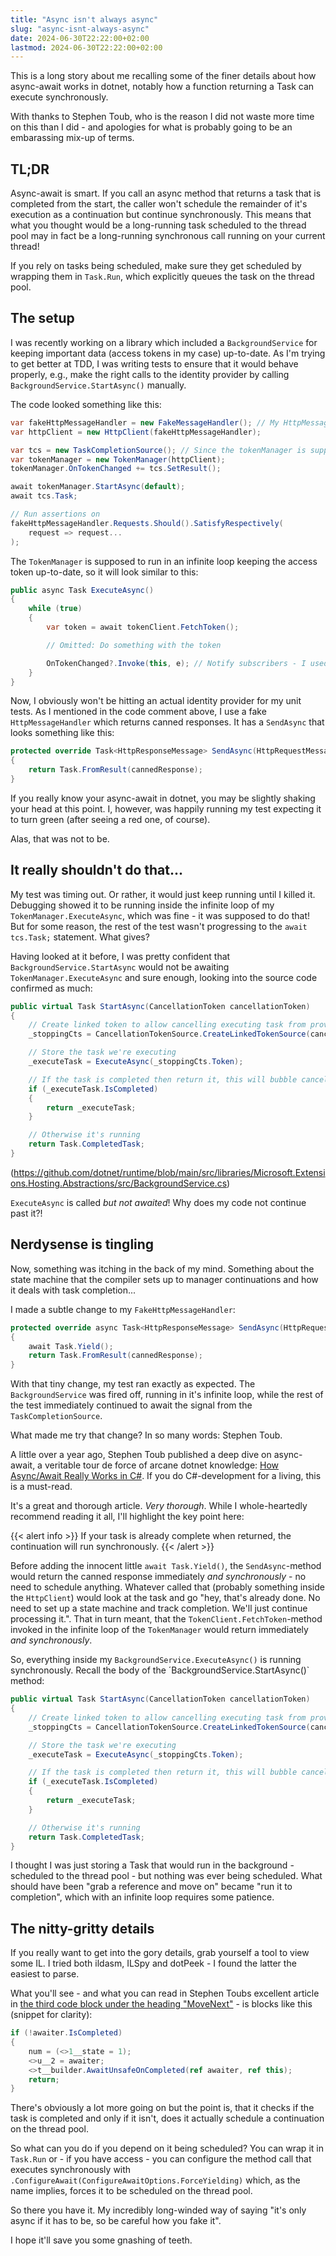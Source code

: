 ```yaml
---
title: "Async isn't always async"
slug: "async-isnt-always-async"
date: 2024-06-30T22:22:00+02:00
lastmod: 2024-06-30T22:22:00+02:00
---
```


This is a long story about me recalling some of the finer details about how async-await works in dotnet, notably how a function returning a Task can execute synchronously.

With thanks to Stephen Toub, who is the reason I did not waste more time on this than I did - and apologies for what is probably going to be an embarassing mix-up of terms.

## TL;DR
Async-await is smart. If you call an async method that returns a task that is completed from the start, the caller won't schedule the remainder of it's execution as a continuation but continue synchronously. This means that what you thought would be a long-running task scheduled to the thread pool may in fact be a long-running synchronous call running on your current thread!

If you rely on tasks being scheduled, make sure they get scheduled by wrapping them in `Task.Run`, which explicitly queues the task on the thread pool.

## The setup

I was recently working on a library which included a `BackgroundService` for keeping important data (access tokens in my case) up-to-date. As I'm trying to get better at TDD, I was writing tests to ensure that it would behave properly, e.g., make the right calls to the identity provider by calling `BackgroundService.StartAsync()` manually.

The code looked something like this:
```csharp
var fakeHttpMessageHandler = new FakeMessageHandler(); // My HttpMessageHandler fake that logs every HttpMessageRequest and returns canned responses.
var httpClient = new HttpClient(fakeHttpMessageHandler);

var tcs = new TaskCompletionSource(); // Since the tokenManager is supposed to run in the background, it can be hard to tell when it's done. Triggering a TaskCompletionSource from an event handler allows us to await it as usual.
var tokenManager = new TokenManager(httpClient);
tokenManager.OnTokenChanged += tcs.SetResult();

await tokenManager.StartAsync(default);
await tcs.Task;

// Run assertions on
fakeHttpMessageHandler.Requests.Should().SatisfyRespectively(
    request => request...
);
```

The `TokenManager` is supposed to run in an infinite loop keeping the access token up-to-date, so it will look similar to this:
```csharp
public async Task ExecuteAsync()
{
    while (true)
    {
        var token = await tokenClient.FetchToken();

        // Omitted: Do something with the token

        OnTokenChanged?.Invoke(this, e); // Notify subscribers - I used a slightly different pattern inspired by Reactive Extensions with subscribers getting an IDisposable that they would attach their event handlers to and which would automatically deregister when disposed, but we're keeping it simple here.
    }
}
```

Now, I obviously won't be hitting an actual identity provider for my unit tests. As I mentioned in the code comment above, I use a fake `HttpMessageHandler` which returns canned responses. It has a `SendAsync` that looks something like this:

```csharp
protected override Task<HttpResponseMessage> SendAsync(HttpRequestMessage request, CancellationToken cancellationToken)
{
    return Task.FromResult(cannedResponse);
}
```

If you really know your async-await in dotnet, you may be slightly shaking your head at this point. I, however, was happily running my test expecting it to turn green (after seeing a red one, of course).

Alas, that was not to be.

## It really shouldn't do that...
My test was timing out. Or rather, it would just keep running until I killed it. Debugging showed it to be running inside the infinite loop of my `TokenManager.ExecuteAsync`, which was fine - it was supposed to do that! But for some reason, the rest of the test wasn't progressing to the `await tcs.Task;` statement. What gives?

Having looked at it before, I was pretty confident that `BackgroundService.StartAsync` would not be awaiting `TokenManager.ExecuteAsync` and sure enough, looking into the source code confirmed as much:
```csharp
public virtual Task StartAsync(CancellationToken cancellationToken)
{
    // Create linked token to allow cancelling executing task from provided token
    _stoppingCts = CancellationTokenSource.CreateLinkedTokenSource(cancellationToken);

    // Store the task we're executing
    _executeTask = ExecuteAsync(_stoppingCts.Token);

    // If the task is completed then return it, this will bubble cancellation and failure to the caller
    if (_executeTask.IsCompleted)
    {
        return _executeTask;
    }

    // Otherwise it's running
    return Task.CompletedTask;
}
```
(https://github.com/dotnet/runtime/blob/main/src/libraries/Microsoft.Extensions.Hosting.Abstractions/src/BackgroundService.cs)

`ExecuteAsync` is called *but not awaited*! Why does my code not continue past it?!

## Nerdysense is tingling
Now, something was itching in the back of my mind. Something about the state machine that the compiler sets up to manager continuations and how it deals with task completion...

I made a subtle change to my `FakeHttpMessageHandler`:
```csharp
protected override async Task<HttpResponseMessage> SendAsync(HttpRequestMessage request, CancellationToken cancellationToken)
{
    await Task.Yield();
    return Task.FromResult(cannedResponse);
}
```

With that tiny change, my test ran exactly as expected. The `BackgroundService` was fired off, running in it's infinite loop, while the rest of the test immediately continued to await the signal from the `TaskCompletionSource`.

What made me try that change? In so many words: Stephen Toub.

A little over a year ago, Stephen Toub published a deep dive on async-await, a veritable tour de force of arcane dotnet knowledge: [How Async/Await Really Works in C#](https://devblogs.microsoft.com/dotnet/how-async-await-really-works/). If you do C#-development for a living, this is a must-read.

It's a great and thorough article. *Very thorough*. While I whole-heartedly recommend reading it all, I'll highlight the key point here:

{{< alert info >}}
If your task is already complete when returned, the continuation will run synchronously.
{{< /alert >}}

Before adding the innocent little `await Task.Yield()`, the `SendAsync`-method would return the canned response immediately *and synchronously* - no need to schedule anything. Whatever called that (probably something inside the `HttpClient`) would look at the task and go "hey, that's already done. No need to set up a state machine and track completion. We'll just continue processing it.". That in turn meant, that the `TokenClient.FetchToken`-method invoked in the infinite loop of the `TokenManager` would return immediately *and synchronously*.

So, everything inside my `BackgroundService.ExecuteAsync()` is running synchronously. Recall the body of the ´BackgroundService.StartAsync()` method:
```csharp
public virtual Task StartAsync(CancellationToken cancellationToken)
{
    // Create linked token to allow cancelling executing task from provided token
    _stoppingCts = CancellationTokenSource.CreateLinkedTokenSource(cancellationToken);

    // Store the task we're executing
    _executeTask = ExecuteAsync(_stoppingCts.Token);

    // If the task is completed then return it, this will bubble cancellation and failure to the caller
    if (_executeTask.IsCompleted)
    {
        return _executeTask;
    }

    // Otherwise it's running
    return Task.CompletedTask;
}
```
I thought I was just storing a Task that would run in the background - scheduled to the thread pool - but nothing was ever being scheduled. What should have been "grab a reference and move on" became "run it to completion", which with an infinite loop requires some patience.

## The nitty-gritty details
If you really want to get into the gory details, grab yourself a tool to view some IL. I tried both ildasm, ILSpy and dotPeek - I found the latter the easiest to parse.

What you'll see - and what you can read in Stephen Toubs excellent article in [the third code block under the heading "MoveNext"](https://devblogs.microsoft.com/dotnet/how-async-await-really-works/#movenext) - is blocks like this (snippet for clarity):
```csharp
if (!awaiter.IsCompleted)
{
    num = (<>1__state = 1);
    <>u__2 = awaiter;
    <>t__builder.AwaitUnsafeOnCompleted(ref awaiter, ref this);
    return;
}
```

There's obviously a lot more going on but the point is, that it checks if the task is completed and only if it isn't, does it actually schedule a continuation on the thread pool.

So what can you do if you depend on it being scheduled? You can wrap it in `Task.Run` or - if you have access - you can configure the method call that executes synchronously with `.ConfigureAwait(ConfigureAwaitOptions.ForceYielding)` which, as the name implies, forces it to be scheduled on the thread pool.

So there you have it. My incredibly long-winded way of saying "it's only async if it has to be, so be careful how you fake it".

I hope it'll save you some gnashing of teeth.